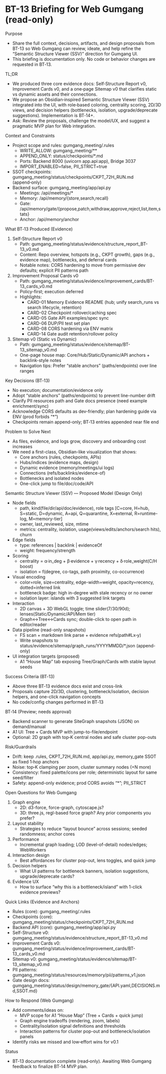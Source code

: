 # BT-13 Briefing for Web Gumgang (read-only)

Purpose
- Share the full context, decisions, artifacts, and design proposals from BT-13 so Web Gumgang can review, ideate, and help refine the “Semantic Structure Viewer (SSV)” direction for Gumgang UI.
- This briefing is documentation only. No code or behavior changes are requested in BT‑13.

TL;DR
- We produced three core evidence docs: Self‑Structure Report v0, Improvement Cards v0, and a one‑page Sitemap v0 that clarifies static vs dynamic assets and their connections.
- We propose an Obsidian‑inspired Semantic Structure Viewer (SSV) integrated into the UI, with role‑based coloring, centrality scoring, 2D/3D views, and decision helpers (bottlenecks, isolation, upgrade/deprecate suggestions). Implementation is BT‑14+.
- Ask: Review the proposals, challenge the model/UX, and suggest a pragmatic MVP plan for Web integration.

Context and Constraints
- Project scope and rules: gumgang_meeting/.rules
  - WRITE_ALLOW: gumgang_meeting/**
  - APPEND_ONLY: status/checkpoints/*.md
  - Ports: Backend 8000 (uvicorn app.api:app), Bridge 3037
  - IMPORT_ENABLED=false, PII_STRICT=true
- SSOT checkpoints: gumgang_meeting/status/checkpoints/CKPT_72H_RUN.md (append‑only)
- Backend surface: gumgang_meeting/app/api.py
  - Meetings: /api/meetings/*
  - Memory: /api/memory/{store,search,recall}
  - Gate: /api/memory/gate/{propose,patch,withdraw,approve,reject,list,item,stats}
  - Anchor: /api/memory/anchor

What BT‑13 Produced (Evidence)
1) Self‑Structure Report v0
   - Path: gumgang_meeting/status/evidence/structure_report_BT-13_v0.md
   - Content: Repo overview, hotspots (e.g., CKPT growth), gaps (e.g., evidence map), bottlenecks, and deferral cards
   - Notable notes: CORS hardening to move from permissive dev defaults; explicit PII patterns path
2) Improvement Proposal Cards v0
   - Path: gumgang_meeting/status/evidence/improvement_cards/BT-13_cards_v0.md
   - Policy-first; execution deferred
   - Highlights:
     - CARD-01 Memory Evidence README (hub; unify search_runs vs search lifecycle, retention)
     - CARD-02 Checkpoint rollover/caching spec
     - CARD-05 Gate API examples/spec sync
     - CARD-06 DUP/PII test set plan
     - CARD-08 CORS hardening via ENV matrix
     - CARD-14 Gate audit retention/rollover policy
3) Sitemap v0 (Static vs Dynamic)
   - Path: gumgang_meeting/status/evidence/sitemap/BT-13_sitemap_v0.md
   - One-page house map: Core/Hub/Static/Dynamic/API anchors + backlink-style notes
   - Navigation tips: Prefer “stable anchors” (paths/endpoints) over line ranges

Key Decisions (BT‑13)
- No execution; documentation/evidence only
- Adopt “stable anchors” (paths/endpoints) to prevent line-number drift
- Clarify PII resources path and Gate docs presence (need example enrichment/sync)
- Acknowledge CORS defaults as dev-friendly; plan hardening guide via ENV (prod forbids “*”)
- Checkpoints remain append-only; BT‑13 entries appended near file end

Problem to Solve Next
- As files, evidence, and logs grow, discovery and onboarding cost increases
- We need a first-class, Obsidian-like visualization that shows:
  - Core anchors (rules, checkpoints, APIs)
  - Hubs/indices (evidence maps, design)
  - Dynamic evidence (memory/meetings/ui logs)
  - Connections (refs/backlinks/evidence-of)
  - Bottlenecks and isolated nodes
  - One-click jump to file/doc/code/API

Semantic Structure Viewer (SSV) — Proposed Model (Design Only)
- Node fields
  - path, kind(file/dir/api/doc/evidence), role tags [C=core, H=hub, S=static, D=dynamic, A=api, Q=quarantine, X=external, R=runtime-log, M=memory-tier]
  - owner, last_reviewed, size, mtime
  - metrics: centrality, isolation, usage(views/edits/anchors/search hits), churn
- Edge fields
  - type: references | backlink | evidenceOf
  - weight: frequency/strength
- Scoring
  - centrality = α·in_deg + β·evidence + γ·recency + δ·role_weight(C/H boost)
  - isolation = f(degree, co-tags, path proximity, co-occurrence)
- Visual encoding
  - color=role, size=centrality, edge-width=weight, opacity=recency, dotted=inferred link
  - bottleneck badge: high in-degree with stale recency or no owner
  - isolation layer: islands with 3 suggested link targets
- Interaction
  - 2D canvas + 3D WebGL toggle; time slider(7/30/90d); lenses(Static/Dynamic/API/Mem tier)
  - Graph↔Tree↔Cards sync; double-click to open path in editor/reader
- Data pipeline (read-only snapshots)
  - FS scan + markdown link parse + evidence refs(path#Lx‑y)
  - Write snapshots to status/evidence/sitemap/graph_runs/YYYYMMDD/*.json (append-only)
- UI integration targets (proposed)
  - A1 “House Map” tab exposing Tree/Graph/Cards with stable layout seeds

Success Criteria (BT‑13)
- Above three BT‑13 evidence docs exist and cross-link
- Proposals capture 2D/3D, clustering, bottleneck/isolation, decision helpers, and one-click navigation concepts
- No code/config changes performed in BT‑13

BT‑14 (Preview; needs approval)
- Backend scanner to generate SiteGraph snapshots (JSON) on demand/manual
- A1 UI: Tree + Cards MVP with jump-to-file/endpoint
- Optional: 2D graph with top‑K central nodes and safe cluster pop-outs

Risk/Guardrails
- Drift: keep .rules, CKPT_72H_RUN.md, app/api.py, memory_gate SSOT as fixed 1‑hop anchors
- Noise: top‑K clamping per zoom, cluster summary nodes (+N more)
- Consistency: fixed palette/icons per role; deterministic layout for same seed/filter
- Safety: append-only evidence; prod CORS avoids “*”; PII_STRICT

Open Questions for Web Gumgang
1) Graph engine
   - 2D: d3-force, force-graph, cytoscape.js?
   - 3D: three.js, regl-based force graph? Any prior components you prefer?
2) Layout stability
   - Strategies to reduce “layout bounce” across sessions; seeded randomness; anchor cores
3) Performance
   - Incremental graph loading; LOD (level-of-detail) nodes/edges; WebWorkers
4) Interaction design
   - Best affordances for cluster pop-out, lens toggles, and quick jump
5) Decision helpers
   - What UI patterns for bottleneck banners, isolation suggestions, upgrade/deprecate cards?
6) Evidence UX
   - How to surface “why this is a bottleneck/island” with 1-click evidence previews?

Quick Links (Evidence and Anchors)
- Rules (core): gumgang_meeting/.rules
- Checkpoints (core): gumgang_meeting/status/checkpoints/CKPT_72H_RUN.md
- Backend API (core): gumgang_meeting/app/api.py
- Self-Structure v0: gumgang_meeting/status/evidence/structure_report_BT-13_v0.md
- Improvement Cards v0: gumgang_meeting/status/evidence/improvement_cards/BT-13_cards_v0.md
- Sitemap v0: gumgang_meeting/status/evidence/sitemap/BT-13_sitemap_v0.md
- PII patterns: gumgang_meeting/status/resources/memory/pii/patterns_v1.json
- Gate design docs: gumgang_meeting/status/design/memory_gate/{API.yaml,DECISIONS.md,SSOT.md}

How to Respond (Web Gumgang)
- Add comments/ideas on:
  - MVP scope for A1 “House Map” (Tree + Cards + quick jump)
  - Graph engine tradeoffs (rendering, zoom, labels)
  - Centrality/isolation signal definitions and thresholds
  - Interaction patterns for cluster pop-out and bottleneck/isolation panels
- Identify risks we missed and low‑effort wins for v0.1

Status
- BT‑13 documentation complete (read‑only). Awaiting Web Gumgang feedback to finalize BT‑14 MVP plan.
